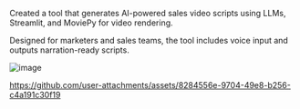 Created a tool that generates AI-powered sales video scripts using LLMs, Streamlit, and MoviePy for video rendering.

Designed for marketers and sales teams, the tool includes voice input and outputs narration-ready scripts.

![image](https://github.com/user-attachments/assets/d8948ff2-8e68-4aaa-afe4-5db2cbbd2947)


https://github.com/user-attachments/assets/8284556e-9704-49e8-b256-c4a191c30f19

